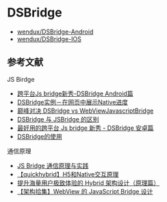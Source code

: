 # DSBridge

- [wendux/DSBridge-Android](https://github.com/wendux/DSBridge-Android)
- [wendux/DSBridge-IOS](https://github.com/wendux/DSBridge-IOS)

## 参考文献

JS Birdge

- [跨平台Js bridge新秀-DSBridge Android篇](https://segmentfault.com/a/1190000012403985)
- [DSBridge实例－在网页中展示Native进度](https://juejin.cn/post/6844903481334038541)
- [巅峰对决 DSBridge vs WebViewJavascriptBridge](https://juejin.cn/post/6844903459397828621)
- [DSBridge 与 JSBridge 的区别](https://juejin.cn/post/6844903871823904781)
- [最好用的跨平台 Js bridge 新秀 - DSBridge 安卓篇](https://juejin.cn/post/6844903459141992455)
- [DSBridge的使用](https://juejin.cn/post/6844904086366584846)

通信原理

- [JS Bridge 通信原理与实践](https://juejin.cn/post/6916316666208976904)
- [【quickhybrid】H5和Native交互原理](https://segmentfault.com/a/1190000012559020?utm_source=sf-similar-article)
- [提升海量用户极致体验的 Hybrid 架构设计（原理篇）](https://www.infoq.cn/article/wc28rp1xa47vi9dlsm3z)
- [【架构拾集】WebView 的 JavaScript Bridge 设计](https://www.phodal.com/blog/architecture-books-build-hybird-framework/)
